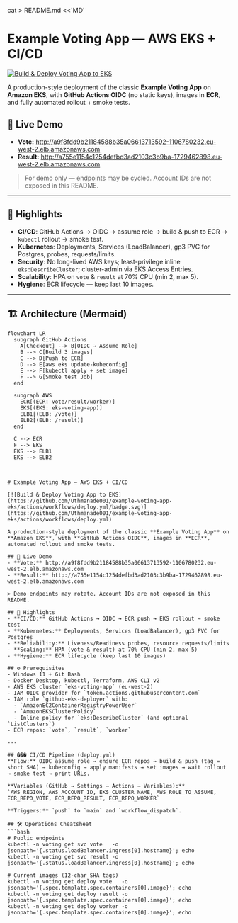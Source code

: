 cat > README.md <<'MD'
# Example Voting App — AWS EKS + CI/CD

[![Build & Deploy Voting App to EKS](https://github.com/Uthmanade001/example-voting-app-eks/actions/workflows/deploy.yml/badge.svg)](https://github.com/Uthmanade001/example-voting-app-eks/actions/workflows/deploy.yml)

A production-style deployment of the classic **Example Voting App** on **Amazon EKS**, with **GitHub Actions OIDC** (no static keys), images in **ECR**, and fully automated rollout + smoke tests.

## 🚀 Live Demo
- **Vote:** http://a9f8fdd9b21184588b35a06613713592-1106780232.eu-west-2.elb.amazonaws.com  
- **Result:** http://a755e1154c1254defbd3ad2103c3b9ba-1729462898.eu-west-2.elb.amazonaws.com

> For demo only — endpoints may be cycled. Account IDs are not exposed in this README.

---

## 🧭 Highlights
- **CI/CD**: GitHub Actions → OIDC → assume role → build & push to ECR → `kubectl` rollout → smoke test.
- **Kubernetes**: Deployments, Services (LoadBalancer), gp3 PVC for Postgres, probes, requests/limits.
- **Security**: No long-lived AWS keys; least-privilege inline `eks:DescribeCluster`; cluster-admin via EKS Access Entries.
- **Scalability**: HPA on `vote` & `result` at 70% CPU (min 2, max 5).
- **Hygiene**: ECR lifecycle — keep last 10 images.

---

## 🏗️ Architecture (Mermaid)
```mermaid
flowchart LR
  subgraph GitHub Actions
    A[Checkout] --> B[OIDC → Assume Role]
    B --> C[Build 3 images]
    C --> D[Push to ECR]
    D --> E[aws eks update-kubeconfig]
    E --> F[kubectl apply + set image]
    F --> G[Smoke test Job]
  end

  subgraph AWS
    ECR[(ECR: vote/result/worker)]
    EKS[(EKS: eks-voting-app)]
    ELB1[(ELB: /vote)]
    ELB2[(ELB: /result)]
  end

  C --> ECR
  F --> EKS
  EKS --> ELB1
  EKS --> ELB2



# Example Voting App — AWS EKS + CI/CD

[![Build & Deploy Voting App to EKS](https://github.com/Uthmanade001/example-voting-app-eks/actions/workflows/deploy.yml/badge.svg)](https://github.com/Uthmanade001/example-voting-app-eks/actions/workflows/deploy.yml)

A production-style deployment of the classic **Example Voting App** on **Amazon EKS**, with **GitHub Actions OIDC**, images in **ECR**, automated rollout and smoke tests.

## 🚀 Live Demo
- **Vote:** http://a9f8fdd9b21184588b35a06613713592-1106780232.eu-west-2.elb.amazonaws.com  
- **Result:** http://a755e1154c1254defbd3ad2103c3b9ba-1729462898.eu-west-2.elb.amazonaws.com

> Demo endpoints may rotate. Account IDs are not exposed in this README.

## 🧭 Highlights
- **CI/CD:** GitHub Actions → OIDC → ECR push → EKS rollout → smoke test  
- **Kubernetes:** Deployments, Services (LoadBalancer), gp3 PVC for Postgres  
- **Reliability:** Liveness/Readiness probes, resource requests/limits  
- **Scaling:** HPA (vote & result) at 70% CPU (min 2, max 5)  
- **Hygiene:** ECR lifecycle (keep last 10 images)

## ⚙️ Prerequisites
- Windows 11 + Git Bash  
- Docker Desktop, kubectl, Terraform, AWS CLI v2  
- AWS EKS cluster `eks-voting-app` (eu-west-2)  
- IAM OIDC provider for `token.actions.githubusercontent.com`  
- IAM role `github-eks-deployer` with:
  - `AmazonEC2ContainerRegistryPowerUser`
  - `AmazonEKSClusterPolicy`
  - Inline policy for `eks:DescribeCluster` (and optional `ListClusters`)
- ECR repos: `vote`, `result`, `worker`

---

## ��� CI/CD Pipeline (deploy.yml)
**Flow:** OIDC assume role → ensure ECR repos → build & push (tag = short SHA) → kubeconfig → apply manifests → set images → wait rollout → smoke test → print URLs.

**Variables (GitHub → Settings → Actions → Variables):**  
`AWS_REGION, AWS_ACCOUNT_ID, EKS_CLUSTER_NAME, AWS_ROLE_TO_ASSUME, ECR_REPO_VOTE, ECR_REPO_RESULT, ECR_REPO_WORKER`

**Triggers:** `push` to `main` and `workflow_dispatch`.

## 🛠️ Operations Cheatsheet
```bash
# Public endpoints
kubectl -n voting get svc vote   -o jsonpath='{.status.loadBalancer.ingress[0].hostname}'; echo
kubectl -n voting get svc result -o jsonpath='{.status.loadBalancer.ingress[0].hostname}'; echo

# Current images (12-char SHA tags)
kubectl -n voting get deploy vote   -o jsonpath='{.spec.template.spec.containers[0].image}'; echo
kubectl -n voting get deploy result -o jsonpath='{.spec.template.spec.containers[0].image}'; echo
kubectl -n voting get deploy worker -o jsonpath='{.spec.template.spec.containers[0].image}'; echo

